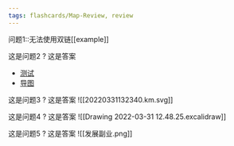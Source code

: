 ```yaml
---
tags: flashcards/Map-Review, review
---
```


问题1::无法使用双链[[example]]

这是问题2
?
这是答案
- [测试](https://zenvideo.qq.com/)
- [导图](obsidian://open?vault=Obsidian_data&file=assets%2Fxmind%2FCentral%20Topic.xmind)
<!--SR:!2022-04-15,1,228-->

这是问题3
?
这是答案
![[20220331132340.km.svg]]

这是问题4
?
这是答案
![[Drawing 2022-03-31 12.48.25.excalidraw]]
<!--SR:!2022-04-15,1,230-->

这是问题5
?
这是答案
![[发展副业.png]]